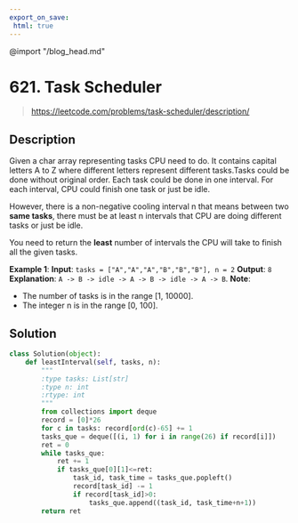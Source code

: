 ```yaml
---
export_on_save:
 html: true
---
```


@import "/blog_head.md"

# 621. Task Scheduler

> <https://leetcode.com/problems/task-scheduler/description/>

## Description

Given a char array representing tasks CPU need to do. It contains capital letters A to Z where different letters represent different tasks.Tasks could be done without original order. Each task could be done in one interval. For each interval, CPU could finish one task or just be idle.

However, there is a non-negative cooling interval n that means between two **same tasks**, there must be at least n intervals that CPU are doing different tasks or just be idle.

You need to return the **least** number of intervals the CPU will take to finish all the given tasks.

**Example 1**:
**Input**: `tasks = ["A","A","A","B","B","B"], n = 2`
**Output**: `8`
**Explanation**: `A -> B -> idle -> A -> B -> idle -> A -> B`.
**Note**:
- The number of tasks is in the range [1, 10000].
- The integer n is in the range [0, 100].

## Solution
```python
class Solution(object):
    def leastInterval(self, tasks, n):
        """
        :type tasks: List[str]
        :type n: int
        :rtype: int
        """
        from collections import deque
        record = [0]*26
        for c in tasks: record[ord(c)-65] += 1
        tasks_que = deque([(i, 1) for i in range(26) if record[i]])
        ret = 0
        while tasks_que:
            ret += 1
            if tasks_que[0][1]<=ret:
                task_id, task_time = tasks_que.popleft()
                record[task_id] -= 1
                if record[task_id]>0:
                    tasks_que.append((task_id, task_time+n+1))
        return ret
```
